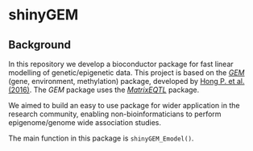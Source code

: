 <h1>shinyGEM</h1>

<h2>Background</h2>

In this repository we develop a bioconductor package for fast linear modelling of genetic/epigenetic data. This project is based on the 
<a href="https://github.com/fastGEM/GEM" target="blank_">*GEM*</a> (gene, environment, methylation) package, developed by <a href="https://www.ncbi.nlm.nih.gov/pubmed/27480116">Hong P. et al.(2016)</a>. 
The *GEM* package uses the <a href="https://github.com/andreyshabalin/MatrixEQTL" target="blank_">*MatrixEQTL*</a> package.  

We aimed to build an easy to use package for wider application in the research community, enabling non-bioinformaticians to perform epigenome/genome wide association
studies. 

The main function in this package is <code>shinyGEM_Emodel()</code>.
